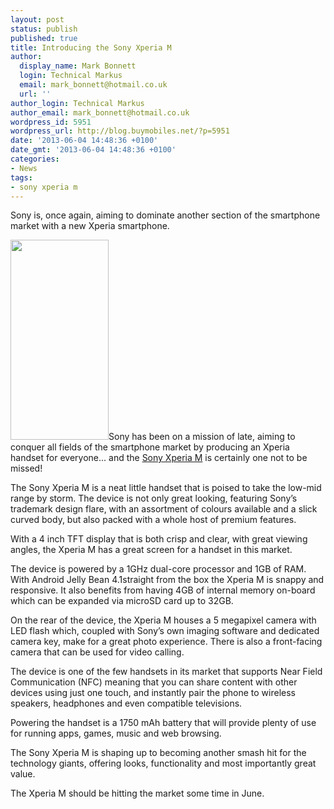 ```yaml
---
layout: post
status: publish
published: true
title: Introducing the Sony Xperia M
author:
  display_name: Mark Bonnett
  login: Technical Markus
  email: mark_bonnett@hotmail.co.uk
  url: ''
author_login: Technical Markus
author_email: mark_bonnett@hotmail.co.uk
wordpress_id: 5951
wordpress_url: http://blog.buymobiles.net/?p=5951
date: '2013-06-04 14:48:36 +0100'
date_gmt: '2013-06-04 14:48:36 +0100'
categories:
- News
tags:
- sony xperia m
---
```

<p><span class="postStandFirst">Sony is, once again, aiming to dominate another section of the smartphone market with a new Xperia smartphone.</span></p>
<p style="text-align: left;"><img class="aligncenter" alt="" src="http://www.buymobilephones.net/prodimg/sony_xperia_m.jpg" width="157" height="320" />Sony has been on a mission of late, aiming to conquer all fields of the smartphone market by producing an Xperia handset for everyone... and the&nbsp;<a href="http://www.buymobilephones.net/mobile-phones/sony/sony-xperia-m">Sony Xperia M</a>&nbsp;is certainly one not to be missed!</p>
<p>The Sony Xperia M is a neat little handset that is poised to take the low-mid range by storm. The device is not only great looking, featuring Sony&rsquo;s trademark design flare, with an assortment of colours available and a slick curved body, but also packed with a whole host of premium features.</p>
<p>With a 4 inch TFT display that is both crisp and clear, with great viewing angles, the Xperia M has a great screen for a handset in this market.</p>
<p>The device is powered by a 1GHz dual-core processor and 1GB of RAM. With Android Jelly Bean 4.1straight from the box the Xperia M is snappy and responsive. It also benefits from having 4GB of internal memory on-board which can be expanded via microSD card up to 32GB.</p>
<p>On the rear of the device, the Xperia M houses a 5 megapixel camera with LED flash which, coupled with Sony&rsquo;s own imaging software and dedicated camera key, make for a great photo experience. There is also a front-facing camera that can be used for video calling.</p>
<p>The device is one of the few handsets in its market that supports Near Field Communication (NFC) meaning that you can share content with other devices using just one touch, and instantly pair the phone to wireless speakers, headphones and even compatible televisions.</p>
<p>Powering the handset is a 1750 mAh battery that will provide plenty of use for running apps, games, music and web browsing.</p>
<p>The Sony Xperia M is shaping up to becoming another smash hit for the technology giants, offering looks, functionality and most importantly great value.</p>
<p>The Xperia M should be hitting the market some time in June.</p>
